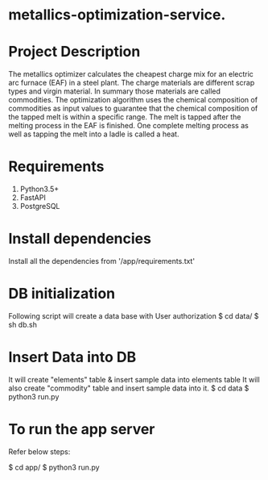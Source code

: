 # metallics-optimization-service.

# Project Description 
The metallics optimizer calculates the cheapest charge mix for an electric arc furnace (EAF) in a steel plant. The charge materials are different scrap types and virgin material. In summary those materials are called commodities. The optimization algorithm uses the chemical composition of commodities as input values to guarantee that the chemical composition of the tapped melt is within a specific range. The melt is tapped after the melting process in the EAF is finished. One complete melting process as well as tapping the melt into a ladle is called a heat.

# Requirements
1. Python3.5+
2. FastAPI
3. PostgreSQL

# Install dependencies
Install all the dependencies from '/app/requirements.txt'

# DB initialization
Following script will create a data base with User authorization
$ cd data/
$ sh db.sh

# Insert Data into DB
It will create "elements" table & insert sample data into elements table
It will also create "commodity" table and insert sample data into it.
$ cd data
$ python3 run.py

# To run the app server
Refer below steps:

$ cd app/
$ python3 run.py
